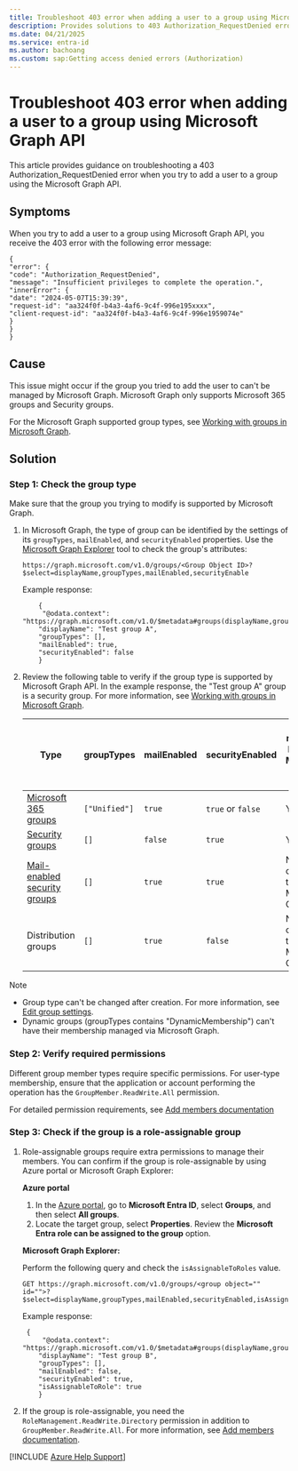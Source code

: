 ```yaml
---
title: Troubleshoot 403 error when adding a user to a group using Microsoft Graph API
description: Provides solutions to 403 Authorization_RequestDenied error that occurs when you add a user to a group using Microsoft Graph API.
ms.date: 04/21/2025
ms.service: entra-id
ms.author: bachoang
ms.custom: sap:Getting access denied errors (Authorization)
---
```


# Troubleshoot 403 error when adding a user to a group using Microsoft Graph API

This article provides guidance on troubleshooting a 403 Authorization_RequestDenied error when you try to add a user to a group using the Microsoft Graph API.

## Symptoms

When you try to add a user to a group using Microsoft Graph API, you receive the 403 error with the following error message:

```output
{
"error": {
"code": "Authorization_RequestDenied",
"message": "Insufficient privileges to complete the operation.",
"innerError": {
"date": "2024-05-07T15:39:39",
"request-id": "aa324f0f-b4a3-4af6-9c4f-996e195xxxx",
"client-request-id": "aa324f0f-b4a3-4af6-9c4f-996e1959074e"
}
}
}
```

## Cause

This issue might occur if the group you tried to add the user to can't be managed by Microsoft Graph. Microsoft Graph only supports Microsoft 365 groups and Security groups.

For the Microsoft Graph supported group types, see [Working with groups in Microsoft Graph](/graph/api/resources/groups-overview#group-types-in-microsoft-entra-id-and-microsoft-graph).

## Solution

### Step 1: Check the group type

Make sure that the group you trying to modify is supported by Microsoft Graph.

1. In Microsoft Graph, the type of group can be identified by the settings of its `groupTypes`, `mailEnabled`, and `securityEnabled` properties. Use the [Microsoft Graph Explorer](https://developer.microsoft.com/graph/graph-explorer) tool to check the group's attributes:

    ```http
    https://graph.microsoft.com/v1.0/groups/<Group Object ID>?$select=displayName,groupTypes,mailEnabled,securityEnable
    ```

    Example response:

    ```output
        {
         "@odata.context": "https://graph.microsoft.com/v1.0/$metadata#groups(displayName,groupTypes,mailEnabled,securityEnabled)/$entity",
        "displayName": "Test group A",
        "groupTypes": [],
        "mailEnabled": true,
        "securityEnabled": false
        }
    
   ```

2. Review the following table to verify if the group type is supported by Microsoft Graph API. In the example response, the "Test group A" group is a security group.  For more information, see [Working with groups in Microsoft Graph](/graph/api/resources/groups-overview).

    | Type |groupTypes | mailEnabled | securityEnabled | Can be managed by using Microsoft Graph APIs |
    |--|--|--|--|--|
    | [Microsoft 365 groups](/graph/api/resources/groups-overview#microsoft-365-groups) | `["Unified"]` | `true` | `true` or `false` | Yes |
    | [Security groups](/graph/api/resources/groups-overview#security-groups-and-mail-enabled-security-groups) | `[]` | `false` | `true` | Yes |
    | [Mail-enabled security groups](/graph/api/resources/groups-overview#security-groups-and-mail-enabled-security-groups) | `[]` | `true` | `true` | No; read-only through Microsoft Graph |
    | Distribution groups | `[]` | `true` | `false` | No; read-only through Microsoft Graph |

> [!NOTE]
> - Group type can't be changed after creation. For more information, see [Edit group settings](/entra/fundamentals/how-to-manage-groups#edit-group-settings).
> - Dynamic groups (groupTypes contains "DynamicMembership") can't  have their membership managed via Microsoft Graph.

### Step 2: Verify required permissions

Different group member types require specific permissions. For user-type membership, ensure that the application or account performing the operation has the `GroupMember.ReadWrite.All` permission.

For detailed permission requirements, see [Add members documentation](/graph/api/group-post-members) 

### Step 3: Check if the group is a role-assignable group

1. Role-assignable groups require extra permissions to manage their members. You can confirm if the group is role-assignable by using Azure portal or Microsoft Graph Explorer:

    **Azure portal**
    
    1. In the [Azure portal](https://portal.azure.com), go to **Microsoft Entra ID**, select **Groups**, and then select **All groups**.
    1. Locate the target group, select **Properties**. Review the  **Microsoft Entra role can be assigned to the group** option.
     
    **Microsoft Graph Explorer:**
    
    Perform the following query and check the `isAssignableToRoles` value.
    
    ```http
    GET https://graph.microsoft.com/v1.0/groups/<group object="" id="">?$select=displayName,groupTypes,mailEnabled,securityEnabled,isAssignableToRole
    ```
    Example response:

    ```output
     {
         "@odata.context": "https://graph.microsoft.com/v1.0/$metadata#groups(displayName,groupTypes,mailEnabled,securityEnabled,isAssignableToRole)/$entity",
        "displayName": "Test group B",
        "groupTypes": [],
        "mailEnabled": false,
        "securityEnabled": true,
        "isAssignableToRole": true
        }
    ```
  
2. If the group is role-assignable, you need the `RoleManagement.ReadWrite.Directory` permission in addition to `GroupMember.ReadWrite.All`. For more information, see [Add members documentation](/graph/api/group-post-members).

[!INCLUDE [Azure Help Support](../../../includes/azure-help-support.md)]